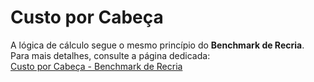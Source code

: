 # **Custo por Cabeça**  

A lógica de cálculo segue o mesmo princípio do **Benchmark de Recria**. Para mais detalhes, consulte a página dedicada:  
[Custo por Cabeça - Benchmark de Recria](/benchmark_recria/custo_por_cabeca)